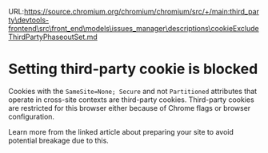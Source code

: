 URL:https://source.chromium.org/chromium/chromium/src/+/main:third_party\devtools-frontend\src\front_end\models\issues_manager\descriptions\cookieExcludeThirdPartyPhaseoutSet.md
# Setting third-party cookie is blocked

Cookies with the `SameSite=None; Secure` and not `Partitioned` attributes that operate in cross-site contexts are third-party cookies.
Third-party cookies are restricted for this browser either because of Chrome flags or browser configuration.

Learn more from the linked article about preparing your site to avoid potential breakage due to this.